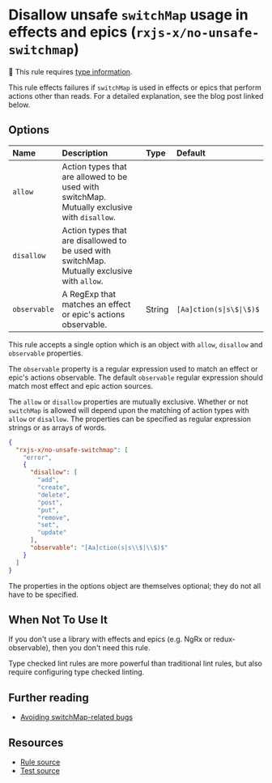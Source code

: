 # Disallow unsafe `switchMap` usage in effects and epics (`rxjs-x/no-unsafe-switchmap`)

💭 This rule requires [type information](https://typescript-eslint.io/linting/typed-linting).

<!-- end auto-generated rule header -->

This rule effects failures if `switchMap` is used in effects or epics that perform actions other than reads. For a detailed explanation, see the blog post linked below.

## Options

<!-- begin auto-generated rule options list -->

| Name         | Description                                                                                  | Type   | Default                  |
| :----------- | :------------------------------------------------------------------------------------------- | :----- | :----------------------- |
| `allow`      | Action types that are allowed to be used with switchMap. Mutually exclusive with `disallow`. |        |                          |
| `disallow`   | Action types that are disallowed to be used with switchMap. Mutually exclusive with `allow`. |        |                          |
| `observable` | A RegExp that matches an effect or epic's actions observable.                                | String | `[Aa]ction(s\|s\$\|\$)$` |

<!-- end auto-generated rule options list -->

This rule accepts a single option which is an object with `allow`, `disallow` and `observable` properties.

The `observable` property is a regular expression used to match an effect or epic's actions observable. The default `observable` regular expression should match most effect and epic action sources.

The `allow` or `disallow` properties are mutually exclusive. Whether or not `switchMap` is allowed will depend upon the matching of action types with `allow` or `disallow`. The properties can be specified as regular expression strings or as arrays of words.

```json
{
  "rxjs-x/no-unsafe-switchmap": [
    "error",
    {
      "disallow": [
        "add",
        "create",
        "delete",
        "post",
        "put",
        "remove",
        "set",
        "update"
      ],
      "observable": "[Aa]ction(s|s\\$|\\$)$"
    }
  ]
}
```

The properties in the options object are themselves optional; they do not all have to be specified.

## When Not To Use It

If you don't use a library with effects and epics (e.g. NgRx or redux-observable),
then you don't need this rule.

Type checked lint rules are more powerful than traditional lint rules, but also require configuring type checked linting.

## Further reading

- [Avoiding switchMap-related bugs](https://ncjamieson.com/avoiding-switchmap-related-bugs/)

## Resources

- [Rule source](https://github.com/JasonWeinzierl/eslint-plugin-rxjs-x/blob/main/src/rules/no-unsafe-switchmap.ts)
- [Test source](https://github.com/JasonWeinzierl/eslint-plugin-rxjs-x/blob/main/tests/rules/no-unsafe-switchmap.test.ts)
